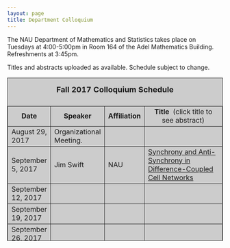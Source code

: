 ```yaml
---
layout: page
title: Department Colloquium
---
```


The NAU Department of Mathematics and Statistics takes place on Tuesdays at 4:00-5:00pm in Room 164 of the Adel Mathematics
Building. Refreshments at 3:45pm.

Titles and abstracts uploaded as available.  Schedule subject to change.  


<table width="90%" height="381" border="" align="center" bordercolor="#333333" bgcolor="#CCCCCC">
<caption>
<center>
  <p><b><font size="+1">Fall 2017 Colloquium Schedule</font></b></p>
  </center>
</caption>

<tbody>
<tr>
<td width="17%">
<center>
  <b>Date</b>
</center></td>

<td width="16%">
<center>
  <b>Speaker</b>
</center></td>

<td width="12%">
<center>
  <b>Affiliation</b>
</center></td>

<td width="55%">
<center>
  <b>Title&nbsp;</b> (click title to see abstract)
</center></td>
</tr>

<tr>
<td>August 29, 2017</td>
<td>Organizational Meeting.</td>
<td></td>
<td></td>
</tr>

<tr>
<td>September 5, 2017</td>
<td>Jim Swift</td>
<td>NAU</td>
<td><a href="{{ site.baseurl }}/colloquium_files/swift_090517.pdf">Synchrony and Anti-Synchrony in Difference-Coupled Cell Networks</a></td>
</tr>

<tr>
<td>September 12, 2017</td>
<td></td>
<td></td>
<td></td>
</tr>

<tr>
<td>September 19, 2017</td>
<td></td>
<td></td>
<td></td>
</tr>

<tr>
<td>September 26, 2017</td>
<td></td>
<td></td>
<td></td>
</tr>

<tr>
<td>October 3, 2017</td>
<td></td>
<td></td>
<td></td>
</tr>

<tr>
<td>October 10, 2017</td>
<td></td>
<td></td>
<td></td>
</tr>

<tr>
<td>October 17, 2017</td>
<td></td>
<td></td>
<td></td>
</tr>

<tr>
<td>October 24, 2017</td>
<td></td>
<td></td>
<td></td>
</tr>

<tr>
<td>October 31, 2017</td>
<td></td>
<td></td>
<td></td>
</tr>

<tr>
<td>November 7, 2017</td>
<td></td>
<td></td>
<td></td>
</tr>

<tr>
<td>November 14, 2017</td>
<td></td>
<td></td>
<td></td>
</tr>

<tr>
<td>November 21, 2017</td>
<td></td>
<td></td>
<td></td>
</tr>

<tr>
<td>November 28, 2017</td>
<td></td>
<td></td>
<td></td>
</tr>

<tr>
<td>December 5, 2017</td>
<td></td>
<td></td>
<td></td>
</tr>

</tbody>

</table>

<!-- <tr>
<td>February 7th</td>
<td>Jeffrey Hovermill</td>
<td>NAU</td>
<td><a href="{{ site.baseurl }}/colloquium_files/hovermill_020717.pdf" target="_blank">
Quantitative Reasoning, Accountability, Social Justice,
and Liberal Education
</a></td>
</tr>

<tr>
<td>February 14th</td>
<td>Dr. Benjamin Ruddell</td>
<td>NAU<br>School of Informatics, Computing, and Cyber Systems </td>
<td><a href="{{ site.baseurl }}/colloquium_files/ruddell_021417.pdf" target="_blank">
Information Theory in the Geosciences
</a></td>
</tr>

<tr>
<td>February 21st</td>
<td>Maya Chhetri</td>
<td>UNC-Greensboro</td>
<td><a href="{{ site.baseurl }}/colloquium_files/chhetri_022117.pdf" target="_blank">
Asymptotically linear systems
</a></td>
</tr>

<tr>
<td>February 28th</td>
<td>Brent Burch</td>
<td>NAU</td>
<td><a href="{{ site.baseurl }}/colloquium_files/burch_022817.pdf" target="_blank">
Comparing sampling strategies to estimate the age characteristics of a forest
</a></td>
</tr>

<tr>
<td>March 7th</td>
<td>Michael Falk</td>
<td>NAU</td>
<td><a href="{{ site.baseurl }}/colloquium_files/falk_030717.pdf" target="_blank">
Resolution of singularities and the Milnor fiber boundary
</a></td>
</tr>

<tr>
<td>March 14th</td>
<td>Spring Break</td>
<td></td>
<td></td>
</tr>


<tr>
<td>March 21st</td>
<td>Shafiu Jibrin</td>
<td>NAU</td>
<td><a href="{{ site.baseurl }}/colloquium_files/jibrin_032117.pdf" target="_blank">
Finding an Interior Point of a Spectrahedron Using Infeasible Newton's Method
</a></td>
</tr>

<tr>
<td>March 28th</td>
<td>Bianca Luedecker</td>
<td>NAU</td>
<td><a href="{{ site.baseurl }}/colloquium_files/leudecker_032817.pdf" target="_blank">
Women and Mathematics
</a></td>
</tr>

<tr>
<td>April 4th</td>
<td>William Schulz</td>
<td>NAU, Retired</td>
<td><a href="{{ site.baseurl }}/colloquium_files/schulz_040417.pdf" target="_blank">
Some Interesting Mathematics from History
</a></td>
</tr>

<tr>
<td>April 11th</td>
<td>Cancelled</td>
<td></td>
<td><a href="{{ site.baseurl }}/colloquium_files/xyz_041117.pdf" target="_blank">
</a></td>
</tr>

<tr>
<td>April 18th</td>
<td>Tenure-Track Math Candidate</td>
<td>4:00</td>
<td>#164</td>
</tr>

<tr>
<td>April 25th</td>
<td>Phillip Doi
</td>
<td>NAU</td>
<td><a href="{{ site.baseurl }}/colloquium_files/doi_042517.pdf" target="_blank">
M.S. Thesis<br><strong>12:45 AMB146<\strong>
</a></td>
</tr>


<tr>
<td>April 27th</td>
<td>Honors Week<br>Dr. Luis David Garcia Puente
<br>
<a href="{{ site.baseurl }}/colloquium_files/Honors_Week_2017_Schedule.pdf" target="_blank">
Honors Week Schedule
</a>
</td>
<td>Sam Houston State University</td>
<td><a href="{{ site.baseurl }}/colloquium_files/puente_042717.pdf" target="_blank">
Colloquium<br>12:45 AMB164<br>Modern Algebra Techniques in Theoretical Neuroscience
</a></td>
</tr>

<tr>
<td>April 27th</td>
<td>Honors Week<br>Dr. Luis David Garcia Puente</td>
<td>Sam Houston State University</td>
<td><a href="{{ site.baseurl }}/colloquium_files/puente_042717_Student_Talk.pdf" target="_blank">
Student talk<br>4:00 SAS221<br>What is a Sandpile Group?
</a></td>
</tr>

<tr>
<td>April 28th</td>
<td>Honors Week<br>Dr. Luis David Garcia Puente</td>
<td>Sam Houston State University</td>
<td><a href="{{ site.baseurl }}/colloquium_files/puente_042817_Interdisciplinary_Talk.pdf" target="_blank">
Interdisciplinary Talk <br>4:00 AMB164<br> Modern Mathematics in Cancer Studies - The Need for Small Data Analysis
</a></td>
</tr>

<tr>
<td>May 2nd</td>
<td>Zachary Parker</td>
<td>NAU</td>
<td><a href="{{ site.baseurl }}/colloquium_files/parker_050217.pdf" target="_blank">
M.S. Thesis
</a></td>
</tr> -->
